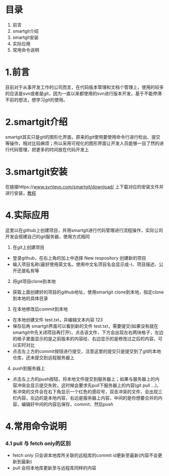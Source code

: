# 目录
1. 前言
2. smartgit介绍
3. smartgit安装
4. 实际应用
5. 常用命令说明


# 1.前言
  目前对于从事开发工作的公司而言，在代码版本管理和文档个管理上，使用的较多的应该是svn或者是git，因为一直以来都使用的svn进行版本开发，基于不能停滞不前的想法，想学习git的使用。

# 2.smartgit介绍
  smartgit其实只是git的图形化界面，原来的git使用要使用命令行进行检出、提交等操作，相对比较麻烦；所以采用可视化的图形界面让开发人员能够一目了然的进行代码管理，把更多的时间放在代码开发上

# 3.smartgit安装
  在链接https://www.syntevo.com/smartgit/download/ 上下载对应的安装文件并进行安装，[教程](https://blog.csdn.net/guang_s/article/details/84257539)

# 4.实际应用
  这里以在github上创建项目，并用smartgit进行代码管理进行流程操作，实际公司开发会搭建自己的git服务器，使用方式相同

1. 在git上创建项目
*  登录github，在右上角的加上中选择 New respository 创建新的项目
*  输入项目名称(最好使用英文名，使用中文名项目名会显示成-)、项目描述、公开还是私有等

2. 将git项目clone到本地
* 获取上面创建好的项目的github地址，使用smartgit clone到本地，指定clone到本地的具体目录

3. 在本地修改后commit到本地
* 在本地创建文件 test.txt，并编辑文本内容 123
* 保存后再 smartgit界面可以看到新的文件 test.txt，需要提交(如果没有就在smartgit中先关闭项目再打开)，点击该文件，下方会出现左右两块格子，左边的格子里面显示的是之前版本的内容给、右边显示的是修改过之后的内容，可以实时对比
* 点击左上方的commit按钮进行提交，注意这里的提交只是提交到了git的本地仓库，还未提交到远程服务器上

4. push到服务器上
* 点击左上方的push按钮，将本地文件提交到服务器上；如果与服务器上的内容冲突会显示提交失败，这时候会要求先pull下服务器上的内容(git pull ...)，有冲突的文件会在右下角显示一个红色的感叹号，双击冲突的文件，会出现三栏内容，左边的是本地内容，右边是服务器上内容，中间的是你想要合并的内容，编辑好中间的内容后保存，commit、然后push


# 4.常用命令说明
### 4.1 pull 与 fetch only的区别
* fetch only 只会讲本地库所关联的远程库的commit id更新至最新(内容不会更新到最新)
* pull 会将本地库更新至与远程库同样的内容
